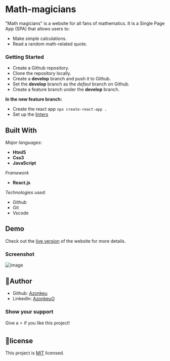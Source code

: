 # Math-magicians

"Math magicians" is a website for all fans of mathematics. It is a Single Page App (SPA) that allows users to:

- Make simple calculations.
- Read a random math-related quote.


### Getting Started

- Create a Github repository.
- Clone the repository locally.
- Create a **develop** branch and push it to Github.
- Set the **develop** branch as the *defaut* branch on Github.
- Create a feature branch under the **develop** branch.
   
**In the new feature branch:**

- Create the react app 
  `npx create-react-app .`
- Set up the [linters]()
 

## Built With

*Major languages:* 
-  **Html5**
-  **Css3**
-  **JavaScript**
  
*Framework*

- **React.js**
  
*Technologies used:* 

- Github
- Git 
- Vscode

## Demo
Check out the [live version](https://azonkeu.github.io/math-magicians/) of the website for more details.

### Screenshot
![image](https://www.linkpicture.com/q/calculat.png)


## 👩Author
- Github: [Azonkeu](https://github.com/Azonkeu)
- LinkedIn: [AzonkeuO](https://www.linkedin.com/in/azonkeu-ornela-88a14b172/)
  
### Show your support
Give a ⭐️ if you like this project!


## 📝license

This project is [MIT](https://github.com/Azonkeu/math-magicians/blob/develop/LICENSE) licensed.
